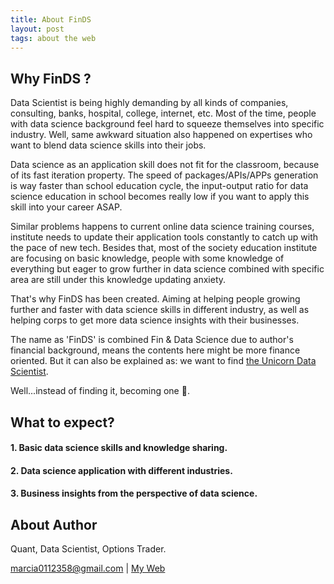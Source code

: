 ```yaml
---
title: About FinDS
layout: post
tags: about the web
---
```



## Why FinDS ?

Data Scientist is being highly demanding by all kinds of companies, consulting, banks, 
hospital, college, internet, etc. Most of the time, people with data science background
feel hard to squeeze themselves into specific industry. Well, same awkward situation also happened 
on expertises who want to blend data science skills into their jobs.

Data science as an application skill does not fit for the classroom, because of its fast iteration
property. The speed of packages/APIs/APPs generation is way faster than school education cycle,
the input-output ratio for data science education in school becomes really low if you want to 
apply this skill into your career ASAP.

Similar problems happens to current online data science training courses, institute needs to update
their application tools constantly to catch up with the pace of new tech. Besides that,
most of the society education institute are focusing on basic knowledge, people with some knowledge 
of everything but eager to grow further in data science combined with specific area are still under
this knowledge updating anxiety.

That's why FinDS has been created. Aiming at helping people growing further and faster with 
data science skills in different industry, as well as helping corps to get more data science insights
with their businesses.

The name as 'FinDS' is combined Fin & Data Science due to author's financial background, 
means the contents here might be more finance oriented. But it can also be explained as: 
we want to find [the Unicorn Data Scientist](https://hdsr.mitpress.mit.edu/pub/t37qjoi7/release/3).

Well...instead of finding it, becoming one 🦄.

## What to expect?

#### 1. Basic data science skills and knowledge sharing.

#### 2. Data science application with different industries.

#### 3. Business insights from the perspective of data science.


## About Author
Quant, Data Scientist, Options Trader.

<div id="webaddress">
<a href="marcia0112358@gmail.com">marcia0112358@gmail.com</a>
| <a href="http://muditali.github.io">My Web</a>
</div>